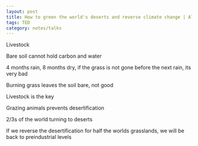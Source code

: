 ```yaml
---
layout: post
title: How to green the world's deserts and reverse climate change | Allan Savory
tags: TED
category: notes/talks
--- 
```


Livestock

Bare soil cannot hold carbon and water 

4 months rain, 8 months dry, if the grass is not gone before the next rain, its very bad 

Burning grass leaves the soil bare, not good 

Livestock is the key 

Grazing animals prevents desertification 

2/3s of the world turning to deserts 

If we reverse the desertification for half the worlds grasslands, we will be back to preindustrial levels 

